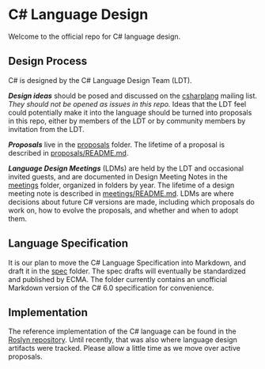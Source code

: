 # C# Language Design

Welcome to the official repo for C# language design.

## Design Process

C# is designed by the C# Language Design Team (LDT).

***Design ideas*** should be posed and discussed on the [csharplang](https://lists.dot.net/mailman/listinfo/csharplang) mailing list. *They should not be opened as issues in this repo.* Ideas that the LDT feel could potentially make it into the language should be turned into proposals in this repo, either by members of the LDT or by community members by invitation from the LDT.

***Proposals*** live in the [proposals](proposals) folder. The lifetime of a proposal is described in [proposals/README.md](proposals/README.md).

***Language Design Meetings*** (LDMs) are held by the LDT and occasional invited guests, and are documented in Design Meeting Notes in the [meetings](meetings) folder, organized in folders by year. The lifetime of a design meeting note is described in [meetings/README.md](meetings/README.md). LDMs are where decisions about future C# versions are made, including which proposals do work on, how to evolve the proposals, and whether and when to adopt them.

## Language Specification

It is our plan to move the C# Language Specification into Markdown, and draft it in the [spec](spec) folder. The spec drafts will eventually be standardized and published by ECMA. The folder currently contains an unofficial Markdown version of the C# 6.0 specification for convenience.

## Implementation

The reference implementation of the C# language can be found in the [Roslyn repository](https://github.com/dotnet/roslyn). Until recently, that was also where language design artifacts were tracked. Please allow a little time as we move over active proposals.

